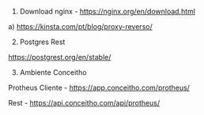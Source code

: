 1) Download nginx - https://nginx.org/en/download.html

a) https://kinsta.com/pt/blog/proxy-reverso/

2) Postgres Rest

https://postgrest.org/en/stable/

3) Ambiente Conceitho

Protheus Cliente - https://app.conceitho.com/protheus/

Rest - https://api.conceitho.com/api/protheus/


